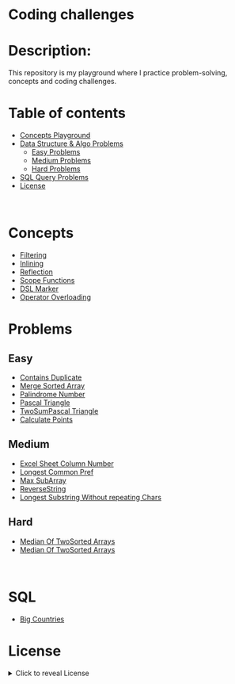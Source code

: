 # Coding challenges

# Description:
This repository is my playground where I practice problem-solving, concepts and coding challenges.


# Table of contents

- [Concepts Playground](#Concepts)
- [Data Structure & Algo Problems](#Problems)
     - [Easy Problems](#Easy)
     - [Medium Problems](#Medium)
     - [Hard Problems](#Hrad)
- [SQL Query Problems](#SQL)
- [License](#License)

<br/>

<img align="center" src="https://github.com/mayankchaudhary26/Cool-Readme-ideas/blob/master/data/coffee.gif"  alt=""/>

<br/>


# Concepts

- [Filtering](src/concepts_playground/Filter.kt)
- [Inlining](src/concepts_playground/Inline.kt)
- [Reflection](src/concepts_playground/Reflection.kt)
- [Scope Functions](src/concepts_playground/scopeFuns.kt)
- [DSL Marker](src/concepts_playground/DslMarker.kt)
- [Operator Overloading](src/concepts_playground/OperatorOverloading.kt)



# Problems


## Easy

- [Contains Duplicate](src/leetcode_problems/easy/ContainsDuplicate.kt)
- [Merge Sorted Array](src/leetcode_problems/easy/MergeSortedArray.kt)
- [Palindrome Number](src/leetcode_problems/easy/PalindromeNumber.kt)
- [Pascal Triangle](src/leetcode_problems/easy/PascalTriangle.kt)
- [TwoSumPascal Triangle](src/leetcode_problems/easy/TwoSum.kt)
- [Calculate Points](src/leetcode_problems/easy/CalculatePoints.java)



## Medium

- [Excel Sheet Column Number](src/leetcode_problems/medium/ExcelSheetColumnNumber.kt)
- [Longest Common Pref](src/leetcode_problems/medium/LongestCommonPref.kt)
- [Max SubArray](src/leetcode_problems/medium/MaxSubArray.kt)
- [ReverseString](src/leetcode_problems/medium/ReverseString.kt)
- [Longest Substring Without repeating Chars](src/leetcode_problems/medium/LongestSubstringWithoutRepeatingCharacters.kt)


## Hard 

- [Median Of TwoSorted Arrays](src/leetcode_problems/hard/MedianOfTwoSortedArrays.kt)
- [Median Of TwoSorted Arrays](src/leetcode_problems/hard/MedianOfTwoSortedArrays.kt)


<br/>

# SQL

- [Big Countries](https://leetcode.com/problems/big-countries/description/?envType=study-plan&id=sql-i)





# License

<details>
    <summary>
        Click to reveal License
    </summary>

```
MIT License

Copyright (c) 2023 Mahmoud H. Alim

Permission is hereby granted, free of charge, to any person obtaining a copy
of this software and associated documentation files (the "Software"), to deal
in the Software without restriction, including without limitation the rights
to use, copy, modify, merge, publish, distribute, sublicense, and/or sell
copies of the Software, and to permit persons to whom the Software is
furnished to do so, subject to the following conditions:

The above copyright notice and this permission notice shall be included in all
copies or substantial portions of the Software.

THE SOFTWARE IS PROVIDED "AS IS", WITHOUT WARRANTY OF ANY KIND, EXPRESS OR
IMPLIED, INCLUDING BUT NOT LIMITED TO THE WARRANTIES OF MERCHANTABILITY,
FITNESS FOR A PARTICULAR PURPOSE AND NONINFRINGEMENT. IN NO EVENT SHALL THE
AUTHORS OR COPYRIGHT HOLDERS BE LIABLE FOR ANY CLAIM, DAMAGES OR OTHER
LIABILITY, WHETHER IN AN ACTION OF CONTRACT, TORT OR OTHERWISE, ARISING FROM,
OUT OF OR IN CONNECTION WITH THE SOFTWARE OR THE USE OR OTHER DEALINGS IN THE
SOFTWARE.

```

</details>